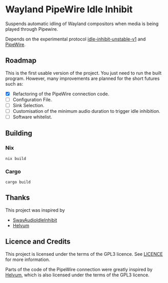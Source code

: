 # Wayland PipeWire Idle Inhibit

Suspends automatic idling of Wayland compositors when media is being played
through Pipewire.

Depends on the experimental protocol
[idle-inhibit-unstable-v1](https://wayland.app/protocols/idle-inhibit-unstable-v1)
and [PipeWire](https://www.pipewire.org/).

## Roadmap

This is the first usable version of the project. You just need to run the built program. However, many improvements are planned for the short futures such as:

- [x] Refactoring of the PipeWire connection code.
- [ ] Configuration File.
- [ ] Sink Selection.
- [ ] Customisation of the minimum audio duration to trigger idle inhibition.
- [ ] Software whitelist.

## Building

### Nix

`nix build`

### Cargo

`cargo build`

## Thanks

This project was inspired by

- [SwayAudioIdleInhibit](https://github.com/ErikReider/SwayAudioIdleInhibit)
- [Helvum](https://gitlab.freedesktop.org/pipewire/helvum)

## Licence and Credits

This project is licensed under the terms of the GPL3 licence. See [LICENCE](LICENCE) for
more information.

Parts of the code of the PipeWire connection were greatly inspired by
[Helvum](https://gitlab.freedesktop.org/pipewire/helvum), which is also
licensed under the terms of the GPL3 licence.
